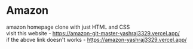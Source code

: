 # Amazon
amazon homepage clone with just HTML and CSS <br>
visit this website - https://amazon-git-master-yashraj3329.vercel.app/ <br>
if the above link doesn't works - https://amazon-yashraj3329.vercel.app/
